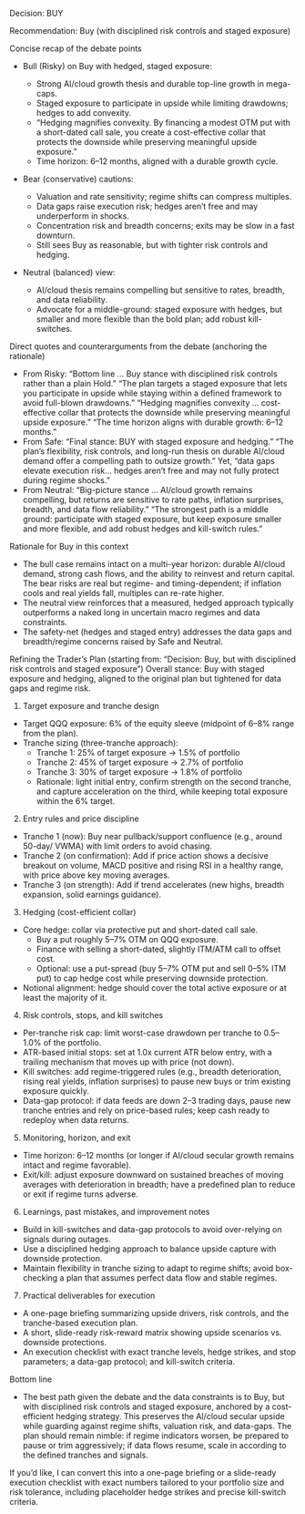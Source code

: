 Decision: BUY

Recommendation: Buy (with disciplined risk controls and staged exposure)

Concise recap of the debate points
- Bull (Risky) on Buy with hedged, staged exposure:
  - Strong AI/cloud growth thesis and durable top-line growth in mega-caps.
  - Staged exposure to participate in upside while limiting drawdowns; hedges to add convexity.
  - “Hedging magnifies convexity. By financing a modest OTM put with a short-dated call sale, you create a cost-effective collar that protects the downside while preserving meaningful upside exposure.”
  - Time horizon: 6–12 months, aligned with a durable growth cycle.

- Bear (conservative) cautions:
  - Valuation and rate sensitivity; regime shifts can compress multiples.
  - Data gaps raise execution risk; hedges aren’t free and may underperform in shocks.
  - Concentration risk and breadth concerns; exits may be slow in a fast downturn.
  - Still sees Buy as reasonable, but with tighter risk controls and hedging.

- Neutral (balanced) view:
  - AI/cloud thesis remains compelling but sensitive to rates, breadth, and data reliability.
  - Advocate for a middle-ground: staged exposure with hedges, but smaller and more flexible than the bold plan; add robust kill-switches.

Direct quotes and counterarguments from the debate (anchoring the rationale)
- From Risky: “Bottom line … Buy stance with disciplined risk controls rather than a plain Hold.” “The plan targets a staged exposure that lets you participate in upside while staying within a defined framework to avoid full-blown drawdowns.” “Hedging magnifies convexity … cost-effective collar that protects the downside while preserving meaningful upside exposure.” “The time horizon aligns with durable growth: 6–12 months.”
- From Safe: “Final stance: BUY with staged exposure and hedging.” “The plan’s flexibility, risk controls, and long-run thesis on durable AI/cloud demand offer a compelling path to outsize growth.” Yet, “data gaps elevate execution risk… hedges aren’t free and may not fully protect during regime shocks.”
- From Neutral: “Big-picture stance … AI/cloud growth remains compelling, but returns are sensitive to rate paths, inflation surprises, breadth, and data flow reliability.” “The strongest path is a middle ground: participate with staged exposure, but keep exposure smaller and more flexible, and add robust hedges and kill-switch rules.”

Rationale for Buy in this context
- The bull case remains intact on a multi-year horizon: durable AI/cloud demand, strong cash flows, and the ability to reinvest and return capital. The bear risks are real but regime- and timing-dependent; if inflation cools and real yields fall, multiples can re-rate higher.
- The neutral view reinforces that a measured, hedged approach typically outperforms a naked long in uncertain macro regimes and data constraints.
- The safety-net (hedges and staged entry) addresses the data gaps and breadth/regime concerns raised by Safe and Neutral.

Refining the Trader’s Plan (starting from: “Decision: Buy, but with disciplined risk controls and staged exposure”)
Overall stance: Buy with staged exposure and hedging, aligned to the original plan but tightened for data gaps and regime risk.

1) Target exposure and tranche design
- Target QQQ exposure: 6% of the equity sleeve (midpoint of 6–8% range from the plan).
- Tranche sizing (three-tranche approach):
  - Tranche 1: 25% of target exposure → 1.5% of portfolio
  - Tranche 2: 45% of target exposure → 2.7% of portfolio
  - Tranche 3: 30% of target exposure → 1.8% of portfolio
  - Rationale: light initial entry, confirm strength on the second tranche, and capture acceleration on the third, while keeping total exposure within the 6% target.

2) Entry rules and price discipline
- Tranche 1 (now): Buy near pullback/support confluence (e.g., around 50-day/ VWMA) with limit orders to avoid chasing.
- Tranche 2 (on confirmation): Add if price action shows a decisive breakout on volume, MACD positive and rising RSI in a healthy range, with price above key moving averages.
- Tranche 3 (on strength): Add if trend accelerates (new highs, breadth expansion, solid earnings guidance).

3) Hedging (cost-efficient collar)
- Core hedge: collar via protective put and short-dated call sale.
  - Buy a put roughly 5–7% OTM on QQQ exposure.
  - Finance with selling a short-dated, slightly ITM/ATM call to offset cost.
  - Optional: use a put-spread (buy 5–7% OTM put and sell 0–5% ITM put) to cap hedge cost while preserving downside protection.
- Notional alignment: hedge should cover the total active exposure or at least the majority of it.

4) Risk controls, stops, and kill switches
- Per-tranche risk cap: limit worst-case drawdown per tranche to 0.5–1.0% of the portfolio.
- ATR-based initial stops: set at 1.0x current ATR below entry, with a trailing mechanism that moves up with price (not down).
- Kill switches: add regime-triggered rules (e.g., breadth deterioration, rising real yields, inflation surprises) to pause new buys or trim existing exposure quickly.
- Data-gap protocol: if data feeds are down 2–3 trading days, pause new tranche entries and rely on price-based rules; keep cash ready to redeploy when data returns.

5) Monitoring, horizon, and exit
- Time horizon: 6–12 months (or longer if AI/cloud secular growth remains intact and regime favorable).
- Exit/kill: adjust exposure downward on sustained breaches of moving averages with deterioration in breadth; have a predefined plan to reduce or exit if regime turns adverse.

6) Learnings, past mistakes, and improvement notes
- Build in kill-switches and data-gap protocols to avoid over-relying on signals during outages.
- Use a disciplined hedging approach to balance upside capture with downside protection.
- Maintain flexibility in tranche sizing to adapt to regime shifts; avoid box-checking a plan that assumes perfect data flow and stable regimes.

7) Practical deliverables for execution
- A one-page briefing summarizing upside drivers, risk controls, and the tranche-based execution plan.
- A short, slide-ready risk-reward matrix showing upside scenarios vs. downside protections.
- An execution checklist with exact tranche levels, hedge strikes, and stop parameters; a data-gap protocol; and kill-switch criteria.

Bottom line
- The best path given the debate and the data constraints is to Buy, but with disciplined risk controls and staged exposure, anchored by a cost-efficient hedging strategy. This preserves the AI/cloud secular upside while guarding against regime shifts, valuation risk, and data-gaps. The plan should remain nimble: if regime indicators worsen, be prepared to pause or trim aggressively; if data flows resume, scale in according to the defined tranches and signals.

If you’d like, I can convert this into a one-page briefing or a slide-ready execution checklist with exact numbers tailored to your portfolio size and risk tolerance, including placeholder hedge strikes and precise kill-switch criteria.